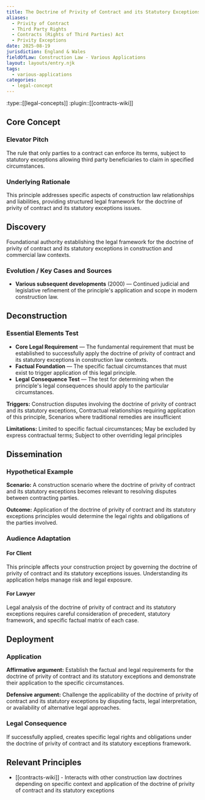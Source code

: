 ```yaml
---
title: The Doctrine of Privity of Contract and its Statutory Exceptions
aliases:
  - Privity of Contract
  - Third Party Rights
  - Contracts (Rights of Third Parties) Act
  - Privity Exceptions
date: 2025-08-19
jurisdiction: England & Wales
fieldOfLaw: Construction Law - Various Applications
layout: layouts/entry.njk
tags:
  - various-applications
categories:
  - legal-concept
---
```


:type::[[legal-concepts]]
:plugin::[[contracts-wiki]]

## Core Concept

### Elevator Pitch

The rule that only parties to a contract can enforce its terms, subject to statutory exceptions allowing third party beneficiaries to claim in specified circumstances.

### Underlying Rationale

This principle addresses specific aspects of construction law relationships and liabilities, providing structured legal framework for the doctrine of privity of contract and its statutory exceptions issues.

## Discovery

Foundational authority establishing the legal framework for the doctrine of privity of contract and its statutory exceptions in construction and commercial law contexts.

### Evolution / Key Cases and Sources

- **Various subsequent developments** (2000) — Continued judicial and legislative refinement of the principle's application and scope in modern construction law.

## Deconstruction

### Essential Elements Test

- **Core Legal Requirement** — The fundamental requirement that must be established to successfully apply the doctrine of privity of contract and its statutory exceptions in construction law contexts.
- **Factual Foundation** — The specific factual circumstances that must exist to trigger application of this legal principle.
- **Legal Consequence Test** — The test for determining when the principle's legal consequences should apply to the particular circumstances.

**Triggers:** Construction disputes involving the doctrine of privity of contract and its statutory exceptions, Contractual relationships requiring application of this principle, Scenarios where traditional remedies are insufficient

**Limitations:** Limited to specific factual circumstances; May be excluded by express contractual terms; Subject to other overriding legal principles

## Dissemination

### Hypothetical Example

**Scenario:** A construction scenario where the doctrine of privity of contract and its statutory exceptions becomes relevant to resolving disputes between contracting parties.

**Outcome:** Application of the doctrine of privity of contract and its statutory exceptions principles would determine the legal rights and obligations of the parties involved.

### Audience Adaptation

#### For Client

This principle affects your construction project by governing the doctrine of privity of contract and its statutory exceptions issues. Understanding its application helps manage risk and legal exposure.

#### For Lawyer

Legal analysis of the doctrine of privity of contract and its statutory exceptions requires careful consideration of precedent, statutory framework, and specific factual matrix of each case.

## Deployment

### Application

**Affirmative argument:** Establish the factual and legal requirements for the doctrine of privity of contract and its statutory exceptions and demonstrate their application to the specific circumstances.

**Defensive argument:** Challenge the applicability of the doctrine of privity of contract and its statutory exceptions by disputing facts, legal interpretation, or availability of alternative legal approaches.

### Legal Consequence

If successfully applied, creates specific legal rights and obligations under the doctrine of privity of contract and its statutory exceptions framework.

## Relevant Principles

- [[contracts-wiki]] - Interacts with other construction law doctrines depending on specific context and application of the doctrine of privity of contract and its statutory exceptions
